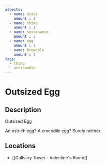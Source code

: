 ```yaml
---
aspects: 
  - name: scale
    amount : 3
  - name: thing
    amount : 1
  - name: sustenance
    amount : 1
  - name: egg
    amount : 1
  - name: brewable
    amount : 1
tags:
  - thing
  - actionable
---
```


# Outsized Egg

## Description
Outsized Egg

An ostrich egg? A crocodile egg? Surely neither.
## Locations
- [[Gullscry Tower - Valentine's Room]] 